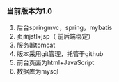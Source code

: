 ### 当前版本为1.0

 1. 后台springmvc，spring，mybatis
 2. 页面jstl+jsp（ 前后端绑定）
 3. 服务器tomcat
 4. 版本采用git管理，托管于github
 5. 前台页面为html+JavaScript
 6. 数据库为mysql